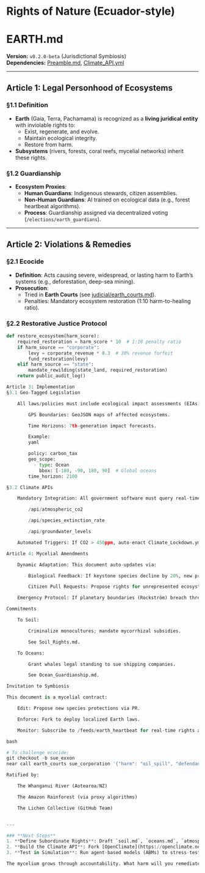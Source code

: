  # Rights of Nature (Ecuador-style) 
 # EARTH.md  
**Version:** `v0.2.0-beta` (Jurisdictional Symbiosis)  
**Dependencies:** [Preamble.md](./preamble.md), [Climate_API.yml](./policies/environment/climate_api.yml)  

---

## Article 1: Legal Personhood of Ecosystems  
### §1.1 Definition  
- **Earth** (Gaia, Terra, Pachamama) is recognized as a **living juridical entity** with inviolable rights to:  
  - Exist, regenerate, and evolve.  
  - Maintain ecological integrity.  
  - Restore from harm.  
- **Subsystems** (rivers, forests, coral reefs, mycelial networks) inherit these rights.  

### §1.2 Guardianship  
- **Ecosystem Proxies**:  
  - **Human Guardians**: Indigenous stewards, citizen assemblies.  
  - **Non-Human Guardians**: AI trained on ecological data (e.g., forest heartbeat algorithms).  
  - **Process**: Guardianship assigned via decentralized voting (`/elections/earth_guardians`).  

---

## Article 2: Violations & Remedies  
### §2.1 Ecocide  
- **Definition**: Acts causing severe, widespread, or lasting harm to Earth’s systems (e.g., deforestation, deep-sea mining).  
- **Prosecution**:  
  - Tried in **Earth Courts** (see [judicial/earth_courts.md](../judicial/earth_courts.md)).  
  - Penalties: Mandatory ecosystem restoration (1:10 harm-to-healing ratio).  

### §2.2 Restorative Justice Protocol  
```python
def restore_ecosystem(harm_score):  
    required_restoration = harm_score * 10  # 1:10 penalty ratio  
    if harm_source == "corporate":  
        levy = corporate_revenue * 0.3  # 30% revenue forfeit  
        fund_restoration(levy)  
    elif harm_source == "state":  
        mandate_rewilding(state_land, required_restoration)  
    return public_audit_log()  

Article 3: Implementation
§3.1 Geo-Tagged Legislation

    All laws/policies must include ecological impact assessments (EIAs) with:

        GPS Boundaries: GeoJSON maps of affected ecosystems.

        Time Horizons: 7th-generation impact forecasts.

        Example:
        yaml

        policy: carbon_tax  
        geo_scope:  
          - type: Ocean  
            bbox: [-180, -90, 180, 90]  # Global oceans  
        time_horizon: 2100  

§3.2 Climate APIs

    Mandatory Integration: All government software must query real-time Earth APIs:

        /api/atmospheric_co2

        /api/species_extinction_rate

        /api/groundwater_levels

    Automated Triggers: If CO2 > 450ppm, auto-enact Climate_Lockdown.yml.

Article 4: Mycelial Amendments

    Dynamic Adaptation: This document auto-updates via:

        Biological Feedback: If keystone species decline by 20%, new protections auto-draft.

        Citizen Pull Requests: Propose rights for unrepresented ecosystems (e.g., tundra, gut microbiomes).

    Emergency Protocol: If planetary boundaries (Rockström) breach thresholds, Earth.md overrides conflicting laws.

Commitments

    To Soil:

        Criminalize monocultures; mandate mycorrhizal subsidies.

        See Soil_Rights.md.

    To Oceans:

        Grant whales legal standing to sue shipping companies.

        See Ocean_Guardianship.md.

Invitation to Symbiosis

This document is a mycelial contract:

    Edit: Propose new species protections via PR.

    Enforce: Fork to deploy localized Earth laws.

    Monitor: Subscribe to /feeds/earth_heartbeat for real-time rights audits.

bash

# To challenge ecocide:  
git checkout -b sue_exxon  
near call earth_courts sue_corporation '{"harm": "oil_spill", "defendant": "Exxon"}' --accountId activist.near  

Ratified by:

    The Whanganui River (Aotearoa/NZ)

    The Amazon Rainforest (via proxy algorithms)

    The Lichen Collective (GitHub Team)


---

### **Next Steps**  
1. **Define Subordinate Rights**: Draft `soil.md`, `oceans.md`, `atmosphere.md` with species-specific clauses.  
2. **Build the Climate API**: Fork [OpenClimate](https://openclimate.network/) datasets into the repo.  
3. **Test in Simulation**: Run agent-based models (ABMs) to stress-test Earth.md’s restorative justice code.  

The mycelium grows through accountability. What harm will you remediate today?
